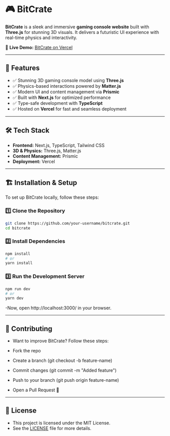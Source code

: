 # 🎮 BitCrate  

**BitCrate** is a sleek and immersive **gaming console website** built with **Three.js** for stunning 3D visuals. It delivers a futuristic UI experience with real-time physics and interactivity.  

🔗 **Live Demo:** [BitCrate on Vercel](https://bit-crate.vercel.app/)  

---

## 🚀 Features  

- ✅ Stunning 3D gaming console model using **Three.js**  
- ✅ Physics-based interactions powered by **Matter.js**  
- ✅ Modern UI and content management via **Prismic**  
- ✅ Built with **Next.js** for optimized performance  
- ✅ Type-safe development with **TypeScript**  
- ✅ Hosted on **Vercel** for fast and seamless deployment  

---

## 🛠 Tech Stack  

- **Frontend:** Next.js, TypeScript, Tailwind CSS  
- **3D & Physics:** Three.js, Matter.js  
- **Content Management:** Prismic  
- **Deployment:** Vercel  

---

## 🏗 Installation & Setup  

To set up BitCrate locally, follow these steps:  

### 1️⃣ Clone the Repository  
```bash
git clone https://github.com/your-username/bitcrate.git
cd bitcrate

```

### 2️⃣ Install Dependencies
```bash 
npm install
# or
yarn install
```
### 3️⃣ Run the Development Server
```bash
npm run dev
# or
yarn dev
```
-Now, open http://localhost:3000/ in your browser.

---

## 🤝 Contributing
- Want to improve BitCrate? Follow these steps:

-  Fork the repo
-  Create a branch (git checkout -b feature-name)
-  Commit changes (git commit -m "Added feature")
-  Push to your branch (git push origin feature-name)
-  Open a Pull Request 🚀

---

## 📜 License
- This project is licensed under the MIT License.
- See the [LICENSE](https://choosealicense.com/) file for more details.